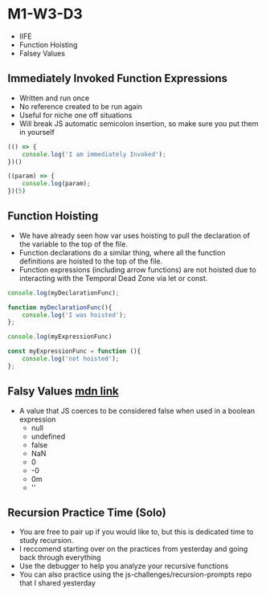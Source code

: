 # M1-W3-D3

- IIFE
- Function Hoisting
- Falsey Values


## Immediately Invoked Function Expressions

- Written and run once
- No reference created to be run again
- Useful for niche one off situations
- Will break JS automatic semicolon insertion, so make sure you put them in yourself

```js
(() => {
    console.log('I am immediately Invoked');
})()

((param) => {
    console.log(param);
})(5)
```

## Function Hoisting

- We have already seen how var uses hoisting to pull the declaration of the variable to the top of the file. 
- Function declarations do a similar thing, where all the function definitions are hoisted to the top of the file.
- Function expressions (including arrow functions) are not hoisted due to interacting with the Temporal Dead Zone via let or const.

```js
console.log(myDeclarationFunc);

function myDeclarationFunc(){
    console.log('I was hoisted');
};

console.log(myExpressionFunc)

const myExpressionFunc = function (){
    console.log('not hoisted');
};
```

## Falsy Values [mdn link](https://developer.mozilla.org/en-US/docs/Glossary/Falsy)

- A value that JS coerces to be considered false when used in a boolean expression
    - null
    - undefined
    - false
    - NaN
    - 0
    - -0
    - 0m
    - ''

## Recursion Practice Time (Solo)

- You are free to pair up if you would like to, but this is dedicated time to study recursion.
- I reccomend starting over on the practices from yesterday and going back through everything
- Use the debugger to help you analyze your recursive functions
- You can also practice using the js-challenges/recursion-prompts repo that I shared yesterday